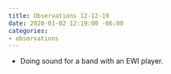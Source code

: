 ```yaml
---
title: Observations 12-12-19
date: 2020-01-02 12:19:00 -06:00
categories:
- observations
---
```


- Doing sound for a band with an EWI player.